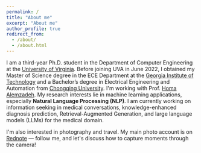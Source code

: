 ```yaml
---
permalink: /
title: "About me"
excerpt: "About me"
author_profile: true
redirect_from: 
  - /about/
  - /about.html
---
```

I am a third-year Ph.D. student in the Department of Computer Engineering at the [University of Virginia](https://engineering.virginia.edu/labs-groups/link-lab). Before joining UVA in June 2022, I obtained my Master of Science degree in the ECE Department at the [Georgia Institute of Technology](https://www.gatech.edu/) and a Bachelor’s degree in Electrical Engineering and Automation from [Chongqing University](http://english.cqu.edu.cn/). I'm working with Prof. [Homa Alemzadeh](https://homa-alem.github.io/index.html). My research interests lie in machine learning applications, especially **Natural Language Processing (NLP)**. I am currently working on information seeking in medical conversations, knowledge-enhanced diagnosis prediction, Retrieval-Augmented Generation, and large language models (LLMs) for the medical domain.

I'm also interested in photography and travel. My main photo account is on [Rednote](https://www.xiaohongshu.com/user/profile/598330855e87e72a74bd33b1) — follow me, and let's discuss how to capture moments through the camera!